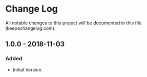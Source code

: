 # Change Log
All notable changes to this project will be documented in this file (keepachangelog.com).

## 1.0.0 - 2018-11-03
### Added
- Initial Version.
